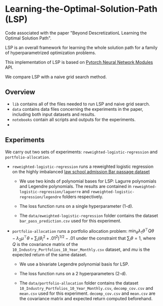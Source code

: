 # Learning-the-Optimal-Solution-Path (LSP)

Code associated with the paper "Beyond DescretizationL Learning the Optimal Solution Path".

LSP is an overall framework for learning the whole solution path for a family of hyperparametrized optimization problems. 

This implementation of LSP is based on [Pytorch Neural Network Modules](https://pytorch.org/docs/stable/generated/torch.nn.Module.html) API.

We compare LSP with a naive grid search method.

## Overview

- `lib` contains all of the files needed to run LSP and naive grid search.
- `data` contains data files concerning the experiments in the paper, including both input datasets and results.
- `notebooks` contain all scripts and outputs for the experiments.
- 

## Experiments

We carry out two sets of experiments: `reweighted-logistic-regression` and `portfolio-allocation`.

* `reweighted-logistic-regression` runs a reweighted logistic regression on the highly imbalanced [law school admission Bar passage dataset](https://www.kaggle.com/datasets/danofer/law-school-admissions-bar-passage?resource=download)
   
  - We use two kinds of polynomial bases for LSP: Lagurre polynomials and Legendre polynomials. The results are contained in `reweighted-logistic-regression/laguerre` and `reweighted-logistic-regression/legendre` folders respectively.

  - The loss function runs on a single hyperparameter (1-d).
      
  - The `data/eweighted-logistic-regression` folder contains the dataset `bar_pass_prediction.csv` used for this experiment.
    

 
    
  
* `portfolio-allocation` runs a portfolio allocation problem: $\min_\theta \lambda_1\theta^\top Q \theta - \lambda_2 \mu^\top \theta + \sum_i (\theta_i^2 + .01^2)^{1/2} - .01$ under the constraint that $\sum_i \theta = 1$, where $Q$ is the covariance matrix of the `10_Industry_Portfolios_10_Year_Monthly.csv` dataset, and $mu$ is the expected return of the same dataset. 

  - We use a bivariate Legendre polynomial basis for LSP.
 
  - The loss function runs on a 2 hyperparameters (2-d).
    
  - The `data/portfolio-allocation` folder contains the dataset `10_Industry_Portfolios_10_Year_Monthly.csv`, `decomp_cov.csv` and `mean.csv` used for this experiment. `decomp_cov.csv` and `mean.csv` are the covariance matrix and expected return computed beforehand.

